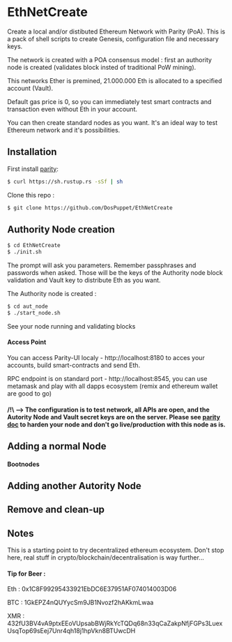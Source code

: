 # EthNetCreate
Create a local and/or distibuted Ethereum Network with Parity (PoA).
This is a pack of shell scripts to create Genesis, configuration file and necessary keys.

The network is created with a POA consensus model : first an authority node is created (validates block insted of traditional PoW mining). 

This networks Ether is premined, 21.000.000 Eth is allocated to a specified account (Vault).

Default gas price is 0, so you can immediately test smart contracts and transaction even without Eth in your account.

You can then create standard nodes as you want. It's an ideal way to test Ethereum network and it's possibilities.

## Installation 

First install [parity](https://github.com/paritytech/parity):

```bash
$ curl https://sh.rustup.rs -sSf | sh
```

Clone this repo :
```bash
$ git clone https://github.com/DosPuppet/EthNetCreate
```

## Authority Node creation

```bash
$ cd EthNetCreate
$ ./init.sh
```

The prompt will ask you parameters. Remember passphrases and passwords when asked. Those will be the keys of the Authority node block validation and Vault key to distribute Eth as you want.

The Authority node is created :

```bash
$ cd aut_node
$ ./start_node.sh
```

See your node running and validating blocks

#### Access Point

You can access Parity-UI localy - http://localhost:8180 to acces your accounts, build smart-contracts and send Eth.

RPC endpoint is on standard port - http://localhost:8545, you can use metamask and play with all dapps ecosystem (remix and ethereum wallet are good to go)

#### /!\ --> The configuration is to test network, all APIs are open, and the Autority Node and Vault secret keys are on the server. Please see [parity doc](https://wiki.parity.io/) to harden your node and don't go live/production with this node as is.

## Adding a normal Node

#### Bootnodes

## Adding another Autority Node

## Remove and clean-up

## Notes

This is a starting point to try decentralized ethereum ecosystem. Don't stop here, real stuff in crypto/blockchain/decentralisation is way further...


#### Tip for Beer :

Eth : 0x1C8F99295433921EbDC6E37951AF074014003D06

BTC : 1GkEPZ4nQUYycSm9JB1Nvozf2hAKkmLwaa

XMR : 432fU3BV4vA9ptxEEoVUpsabBWjRkYcTQDq68n33qCaZakpNfjFGPs3LuexUsqTop69sEej7Unr4qh18j1hpVkn8BTUwcDH








